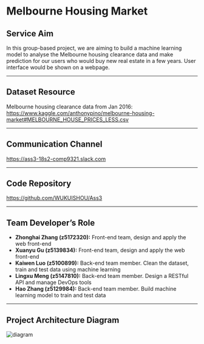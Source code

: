 # Melbourne Housing Market
## Service Aim
In this group-based project, we are aiming to build a machine learning model to analyse the Melbourne housing clearance data and make prediction for our users who would buy new real estate in a few years. User interface would be shown on a webpage.
- - - -
## Dataset Resource
Melbourne housing clearance data from Jan 2016:
https://www.kaggle.com/anthonypino/melbourne-housing-market#MELBOURNE_HOUSE_PRICES_LESS.csv
- - - -
## Communication Channel
https://ass3-18s2-comp9321.slack.com
- - - -
## Code Repository
https://github.com/WUKUISHOU/Ass3
- - - -
## Team Developer’s Role
* **Zhonghai Zhang (z5172320):**
Front-end team, design and apply the web front-end
* **Xuanyu Gu (z5139834):**
Front-end team, design and apply the web front-end
* **Kaiwen Luo (z5100899):**
Back-end team member. Clean the dataset, train and test data using machine learning
* **Lingxu Meng (z5147810):**
Back-end team member. Design a RESTful API and manage DevOps tools
* **Hao Zhang (z5129984):**
Back-end team member. Build machine learning model to train and test data
- - - -
## Project Architecture Diagram
![diagram](https://github.com/WUKUISHOU/Ass3/blob/master/diagram.png)

